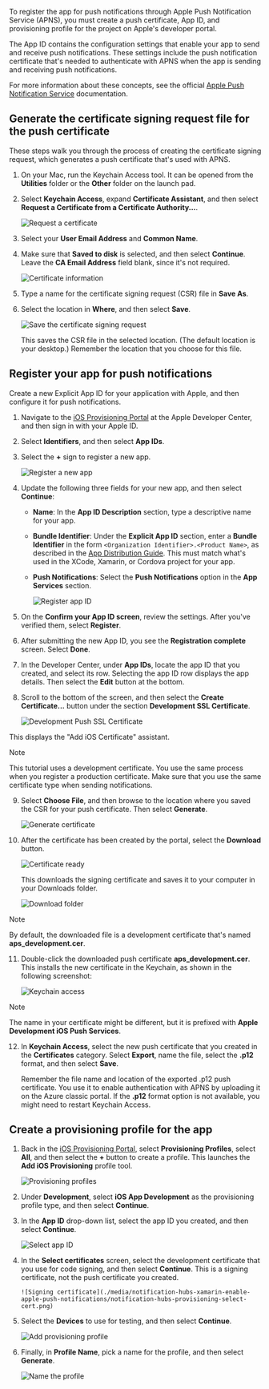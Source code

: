 
To register the app for push notifications through Apple Push Notification Service (APNS), you must create a push certificate, App ID, and provisioning profile for the project on Apple's developer portal.

The App ID contains the configuration settings that enable your app to send and receive push notifications. These settings include the push notification certificate that's needed to authenticate with APNS when the app is sending and receiving push notifications.

For more information about these concepts, see the official [Apple Push Notification Service](https://developer.apple.com/library/content/documentation/NetworkingInternet/Conceptual/RemoteNotificationsPG/APNSOverview.html#//apple_ref/doc/uid/TP40008194-CH8-SW1) documentation.

## Generate the certificate signing request file for the push certificate
These steps walk you through the process of creating the certificate signing request, which generates a push certificate that's used with APNS.

1. On your Mac, run the Keychain Access tool. It can be opened from the **Utilities** folder or the **Other** folder on the launch pad.

2. Select **Keychain Access**, expand **Certificate Assistant**, and then select **Request a Certificate from a Certificate Authority...**.

      ![Request a certificate](./media/notification-hubs-xamarin-enable-apple-push-notifications/notification-hubs-request-cert-from-ca.png)

3. Select your **User Email Address** and **Common Name**.

4. Make sure that **Saved to disk** is selected, and then select **Continue**. Leave the **CA Email Address** field blank, since it's not required.

      ![Certificate information](./media/notification-hubs-xamarin-enable-apple-push-notifications/notification-hubs-csr-info.png)

4. Type a name for the certificate signing request (CSR) file in **Save As**.
5. Select the location in **Where**, and then select **Save**.

      ![Save the certificate signing request](./media/notification-hubs-xamarin-enable-apple-push-notifications/notification-hubs-save-csr.png)

      This saves the CSR file in the selected location. (The default location is your desktop.) Remember the location that you choose for this file.

## Register your app for push notifications
Create a new Explicit App ID for your application with Apple, and then configure it for push notifications.  

1. Navigate to the [iOS Provisioning Portal](http://go.microsoft.com/fwlink/p/?LinkId=272456) at the Apple Developer Center, and then sign in with your Apple ID.

2. Select **Identifiers**, and then select **App IDs**.

3. Select the **+** sign to register a new app.

      ![Register a new app](./media/notification-hubs-xamarin-enable-apple-push-notifications/notification-hubs-ios-appids.png)

4. Update the following three fields for your new app, and then select **Continue**:

   * **Name**: In the **App ID Description** section, type a descriptive name for your app.

   * **Bundle Identifier**: Under the **Explicit App ID** section, enter a **Bundle Identifier** in the form `<Organization Identifier>.<Product Name>`, as described in the [App Distribution Guide](https://developer.apple.com/library/mac/documentation/IDEs/Conceptual/AppDistributionGuide/ConfiguringYourApp/ConfiguringYourApp.html#//apple_ref/doc/uid/TP40012582-CH28-SW8). This must match what's used in the XCode, Xamarin, or Cordova project for your app.

   * **Push Notifications**: Select the **Push Notifications** option in the **App Services** section.

     ![Register app ID](./media/notification-hubs-xamarin-enable-apple-push-notifications/notification-hubs-new-appid-info.png)

5. On the **Confirm your App ID screen**, review the settings. After you've verified them, select **Register**.

6. After submitting the new App ID, you see the **Registration complete** screen. Select **Done**.

7. In the Developer Center, under **App IDs**, locate the app ID that you created, and select its row. Selecting the app ID row displays the app details. Then select the **Edit** button at the bottom.

8. Scroll to the bottom of the screen, and then select the **Create Certificate...** button under the section **Development SSL Certificate**.

      ![Development Push SSL Certificate](./media/notification-hubs-xamarin-enable-apple-push-notifications/notification-hubs-appid-create-cert.png)

 This displays the "Add iOS Certificate" assistant.

   > [!NOTE]
   > This tutorial uses a development certificate. You use the same process when you register a production certificate. Make sure that you use the same certificate type when sending notifications.
   >

9. Select **Choose File**, and then browse to the location where you saved the CSR for your push certificate. Then select **Generate**.

      ![Generate certificate](./media/notification-hubs-xamarin-enable-apple-push-notifications/notification-hubs-appid-cert-choose-csr.png)

10. After the certificate has been created by the portal, select the **Download** button.

      ![Certificate ready](./media/notification-hubs-xamarin-enable-apple-push-notifications/notification-hubs-appid-download-cert.png)

       This downloads the signing certificate and saves it to your computer in your Downloads folder.

      ![Download folder](./media/notification-hubs-enable-apple-push-notifications/notification-hubs-cert-downloaded.png)

   > [!NOTE]
   > By default, the downloaded file is a development certificate that's named **aps_development.cer**.
   >
   >
11. Double-click the downloaded push certificate **aps_development.cer**. This installs the new certificate in the Keychain, as shown in the following screenshot:

       ![Keychain access](./media/notification-hubs-xamarin-enable-apple-push-notifications/notification-hubs-cert-in-keychain.png)

   > [!NOTE]
   > The name in your certificate might be different, but it is prefixed with **Apple Development iOS Push Services**.
   >
   >
12. In **Keychain Access**, select the new push certificate that you created in the **Certificates** category. Select **Export**, name the file, select the **.p12** format, and then select **Save**.

    Remember the file name and location of the exported .p12 push certificate. You use it to enable authentication with APNS by uploading it on the Azure classic portal. If the **.p12** format option is not available, you might need to restart Keychain Access.

## Create a provisioning profile for the app
1. Back in the <a href="http://go.microsoft.com/fwlink/p/?LinkId=272456" target="_blank">iOS Provisioning Portal</a>, select **Provisioning Profiles**, select **All**, and then select the **+** button to create a profile. This launches the **Add iOS Provisioning** profile tool.

      ![Provisioning profiles](./media/notification-hubs-xamarin-enable-apple-push-notifications/notification-hubs-new-provisioning-profile.png)

2. Under **Development**, select **iOS App Development** as the provisioning profile type, and then select **Continue**.

3. In the **App ID** drop-down list, select the app ID you created, and then select **Continue**.

      ![Select app ID](./media/notification-hubs-xamarin-enable-apple-push-notifications/notification-hubs-select-appid-for-provisioning.png)

4. In the **Select certificates** screen, select the development certificate that you use for code signing, and then select **Continue**. This is a signing certificate, not the push certificate you created.

       ![Signing certificate](./media/notification-hubs-xamarin-enable-apple-push-notifications/notification-hubs-provisioning-select-cert.png)

5. Select the **Devices** to use for testing, and then select **Continue**.

     ![Add provisioning profile](./media/notification-hubs-xamarin-enable-apple-push-notifications/notification-hubs-provisioning-select-devices.png)

6. Finally, in **Profile Name**, pick a name for the profile, and then select **Generate**.

      ![Name the profile](./media/notification-hubs-xamarin-enable-apple-push-notifications/notification-hubs-provisioning-name-profile.png)
